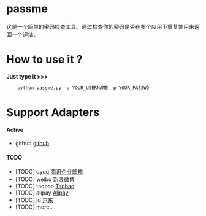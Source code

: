 # passme

这是一个简单的密码检查工具。通过检查你的密码是否在多个应用下重复使用来返回一个评估。


# How to use it ?

**Just type it >>>**

```  python
    python passme.py -u YOUR_USERNAME -p YOUR_PASSWD
```

# Support Adapters

#### Active

- github [github](https://github.com)

#### TODO     

- [TODO] qyqq [腾讯企业邮箱](https://www.alipay.com/)
- [TODO] weibo [新浪微博](https://www.alipay.com/)
- [TODO] taobao [Taobao](https://www.taobao.com)
- [TODO] alipay [Alipay](https://www.alipay.com/)
- [TODO] jd [京东](https://www.jd.com)
- [TODO] more....
